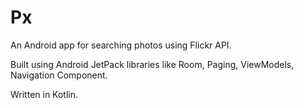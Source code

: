 # Px
An Android app for searching photos using Flickr API. 

Built using Android JetPack libraries like Room, Paging, ViewModels, Navigation Component. 

Written in Kotlin.
